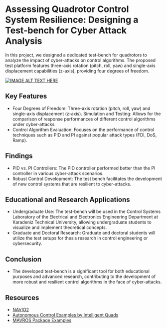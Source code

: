 # Assessing Quadrotor Control System Resilience: Designing a Test-bench for Cyber Attack Analysis 
In this project, we designed a dedicated test-bench for quadrotors to analyze the impact of cyber-attacks on control algorithms. The proposed test platform features three-axis rotation (pitch, roll, yaw) and single-axis displacement capabilities (z-axis), providing four degrees of freedom.

[![IMAGE ALT TEXT HERE](https://img.youtube.com/vi/v-5AVn8u_QA/0.jpg)](https://www.youtube.com/watch?v=v-5AVn8u_QA)

## Key Features

- Four Degrees of Freedom: Three-axis rotation (pitch, roll, yaw) and single-axis displacement (z-axis).
Simulation and Testing: Allows for the comparison of response performances of different control algorithms under cyber-attacks.
- Control Algorithm Evaluation: Focuses on the performance of control techniques such as PID and PI against popular attack types (FDI, DoS, Ramp).

## Findings

- PID vs. PI Controllers: The PID controller performed better than the PI controller in various cyber-attack scenarios.
- Robust Control Development: The test bench facilitates the development of new control systems that are resilient to cyber-attacks.

## Educational and Research Applications

- Undergraduate Use: The test-bench will be used in the Control Systems Laboratory of the Electrical and Electronics Engineering Department at Karadeniz Technical University, allowing undergraduate students to visualize and implement theoretical concepts.
- Graduate and Doctoral Research: Graduate and doctoral students will utilize the test setups for thesis research in control engineering or cybersecurity.

## Conclusion

- The developed test-bench is a significant tool for both educational purposes and advanced research, contributing to the development of more robust and resilient control algorithms in the face of cyber-attacks.

## Resources

- [NAVIO2](https://docs.emlid.com/navio2/)  
- [Autonomous Control Examples by Intelligent Quads](https://github.com/Intelligent-Quads/iq_tutorials/tree/master)
- [MAVROS Package Examples](https://404warehouse.net/2015/12/20/autopilot-offboard-control-using-mavros-package-on-ros/)